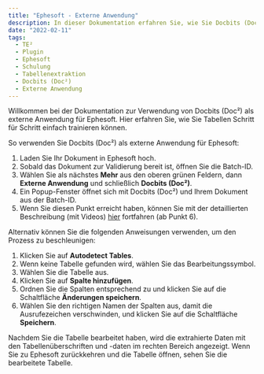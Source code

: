 ```yaml
---
title: "Ephesoft - Externe Anwendung"
description: In dieser Dokumentation erfahren Sie, wie Sie Docbits (Doc²) als externe Anwendung für Ephesoft verwenden können, um Tabellen Schritt für Schritt einfach zu trainieren.
date: "2022-02-11"
tags:
  - TE²
  - Plugin
  - Ephesoft
  - Schulung
  - Tabellenextraktion
  - Docbits (Doc²)
  - Externe Anwendung
---
```


Willkommen bei der Dokumentation zur Verwendung von Docbits (Doc²) als externe Anwendung für Ephesoft. Hier erfahren Sie, wie Sie Tabellen Schritt für Schritt einfach trainieren können.

So verwenden Sie Docbits (Doc²) als externe Anwendung für Ephesoft:

1. Laden Sie Ihr Dokument in Ephesoft hoch.
2. Sobald das Dokument zur Validierung bereit ist, öffnen Sie die Batch-ID.
3. Wählen Sie als nächstes **Mehr** aus den oberen grünen Feldern, dann **Externe Anwendung** und schließlich **Docbits (Doc²)**.
4. Ein Popup-Fenster öffnet sich mit Docbits (Doc²) und Ihrem Dokument aus der Batch-ID.
5. Wenn Sie diesen Punkt erreicht haben, können Sie mit der detaillierten Beschreibung (mit Videos) [hier](/docbits/doc2app/table-train/) fortfahren (ab Punkt 6).

Alternativ können Sie die folgenden Anweisungen verwenden, um den Prozess zu beschleunigen:

1. Klicken Sie auf **Autodetect Tables**.
2. Wenn keine Tabelle gefunden wird, wählen Sie das Bearbeitungssymbol.
3. Wählen Sie die Tabelle aus.
4. Klicken Sie auf **Spalte hinzufügen**.
5. Ordnen Sie die Spalten entsprechend zu und klicken Sie auf die Schaltfläche **Änderungen speichern**.
6. Wählen Sie den richtigen Namen der Spalten aus, damit die Ausrufezeichen verschwinden, und klicken Sie auf die Schaltfläche **Speichern**.

Nachdem Sie die Tabelle bearbeitet haben, wird die extrahierte Daten mit den Tabellenüberschriften und -daten im rechten Bereich angezeigt. Wenn Sie zu Ephesoft zurückkehren und die Tabelle öffnen, sehen Sie die bearbeitete Tabelle.